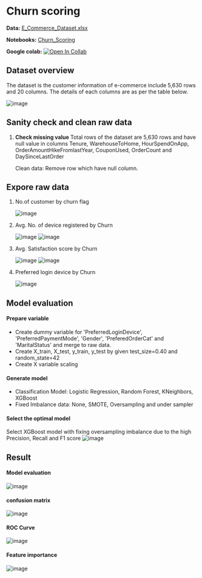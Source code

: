 # Churn scoring

**Data:** [E_Commerce_Dataset.xlsx](./E_Commerce_Dataset.xlsx)

**Notebooks:** [Churn_Scoring](./MADT8101_Churn_scoring.ipynb)

**Google colab:** [![Open In Collab](https://colab.research.google.com/assets/colab-badge.svg)](https://colab.research.google.com/github/AsmaMora/MADT8101/blob/main/3.Churn_Scoring/MADT8101_Churn_scoring.ipynb)


## Dataset overview

The dataset is the customer information of e-commerce include 5,630 rows and 20 columns. The details of each columns are as per the table below.

![image](https://github.com/AsmaMora/MADT8101/assets/132048257/f118a25b-a2b9-461a-a96f-8b8aad6c25ea)

## Sanity check and clean raw data
1. **Check missing value** Total rows of the dataset are 5,630 rows and have null value in columns Tenure, WarehouseToHome, HourSpendOnApp, OrderAmountHikeFromlastYear, CouponUsed, OrderCount and DaySinceLastOrder

    Clean data: Remove row which have null column.

## Expore raw data
1. No.of customer by churn flag
   
   ![image](https://github.com/AsmaMora/MADT8101/assets/132048257/634d2ed8-ef37-4d7b-88db-1c243c4c2519)

2. Avg. No. of device registered by Churn
   
   ![image](https://github.com/AsmaMora/MADT8101/assets/132048257/95efb1d6-da71-4433-8e90-f2330bf7aa72)
   ![image](https://github.com/AsmaMora/MADT8101/assets/132048257/1e899fe1-d221-4923-8e6a-9f4cef1feb1f)

3. Avg. Satisfaction score by Churn
   
   ![image](https://github.com/AsmaMora/MADT8101/assets/132048257/24fbce11-198e-4957-9cf6-76fb894a5fc6)
   ![image](https://github.com/AsmaMora/MADT8101/assets/132048257/55b872a0-6df4-40af-a8ca-aee1035b32af)


4. Preferred login device by Churn

    ![image](https://github.com/AsmaMora/MADT8101/assets/132048257/9801f4af-69e0-43d4-839c-c2fd25b20321)

## Model evaluation
#### Prepare variable
- Create dummy variable for 'PreferredLoginDevice', 'PreferredPaymentMode', 'Gender', 'PreferedOrderCat' and 'MaritalStatus' and merge to raw data.
- Create X_train, X_test, y_train, y_test by given test_size=0.40 and random_state=42
- Create X variable scaling

#### Generate model
- Classification Model: Logistic Regression, Random Forest, KNeighbors, XGBoost
- Fixed Imbalance data: None, SMOTE, Oversampling and under sampler

#### Select the optimal model
Select XGBoost model with fixing oversampling imbalance due to the high Precision, Recall and F1 score
![image](https://github.com/AsmaMora/MADT8101/assets/132048257/c0a45450-52a2-48e6-87a6-ea717fbf591f)

## Result

#### Model evaluation

![image](https://github.com/AsmaMora/MADT8101/assets/132048257/d2617e1b-57b7-4d0b-94da-1132a6abf1ef)


#### confusion matrix

![image](https://github.com/AsmaMora/MADT8101/assets/132048257/e0e9dd8e-4dab-421e-9833-5fa6c43be04e)

#### ROC Curve

![image](https://github.com/AsmaMora/MADT8101/assets/132048257/185c1773-b869-488e-9088-3950c41ae9db)

#### Feature importance

![image](https://github.com/AsmaMora/MADT8101/assets/132048257/a899e532-d39b-4d16-9c5a-751580e52851)

